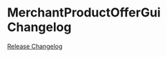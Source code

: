 # MerchantProductOfferGui Changelog

[Release Changelog](https://github.com/spryker/merchant-product-offer-gui/releases)
